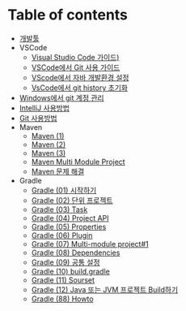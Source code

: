 # Table of contents

* [개발툴](README.md)
* VSCode
  * [Visual Studio Code 가이드)](visual-studio-code-1.md)
  * [VSCode에서 Git 사용 가이드](vscode-git.md)
  * [VScode에서 자바 개발환경 설정](vscode-for-java.md)
  * [VsCode에서 git history 초기화](vscode-git-history.md)
* [Windows에서 git 계정 관리](windows-git.md)
* [IntelliJ 사용방법](intellij.md)
* [Git 사용방법](git.md)
* Maven
  * [Maven (1)](maven-01.md)
  * [Maven (2)](maven-02.md)
  * [Maven (3)](maven-03.md)
  * [Maven Multi Module Project](maven-04.md)
  * [Maven 문제 해결](maven-05.md)
* Gradle
  * [Gradle (01) 시작하기](gradle-01-start.md)
  * [Gradle (02) 단위 프로젝트](gradle-02-single-project.md)
  * [Gradle (03) Task ](gradle-03-task.md)
  * [Gradle (04) Project API ](gradle-04-project-api.md)
  * [Gradle (05) Properties](gradle-05-properties.md)
  * [Gradle (06) Plugin ](gradle-06-plugin.md)
  * [Gradle (07) Multi-module project#1 ](gradle-08-multi-module-project.md)
  * [Gradle (08) Dependencies](gradle-08-dependencies.md)
  * [Gradle (09) 공통 설정 ](gradle-09-common-config.md)
  * [Gradle (10) build.gradle](gradle-10-build-gradle.md)
  * [Gradle (11) Sourset](gradle-11-source-set.md)
  * [Gradle (12) Java 또는 JVM 프로젝트 Build하기 ](gradle-12-build.md)
  * [Gradle (88) Howto](gradle-88-how-to.md)

